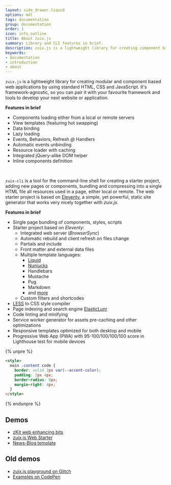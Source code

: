 ```yaml
---
layout: side_drawer.liquid
options: mdl
tags: documentation
group: documentation
order: 1
icon: info_outline
title: About zuix.js
summary: Library and CLI features in brief.
description: zuix.js is a lightweight library for creating component based web applications by using standard HTML, CSS and JavaScript.
keywords:
- documentation
- introduction
- about
---
```


`zuix.js` is a lightweight library for creating modular and component based web applications
by using standard HTML, CSS and JavaScript.
It's framework-agnostic, so you can pair it with your favourite framework and tools
to develop your next website or application.

**Features in brief**
- Components loading either from a local or remote servers
- View templates (featuring hot swapping)
- Data binding
- Lazy loading
- Events, Behaviors, Refresh *@* Handlers
- Automatic events unbinding
- Resource loader with caching
- Integrated jQuery-alike DOM helper
- Inline components definition


&nbsp;

`zuix-cli` is a tool for the command-line shell for creating a starter project, adding new pages or components,
bundling and compressing into a single HTML file all resources used in a page, either local or remote.
The web starter project is based on [Eleventy](https://11ty.dev/), a simple, yet powerful, static site generator
that works very nicely together with *zuix.js*.

**Features in brief**

- Single page bundling of components, styles, scripts
- Starter project based on *Eleventy*:
  * Integrated web server (*BrowserSync*)
  * Automatic rebuild and client refresh on files change
  * Partials and include
  * Front matter and external data files
  * Multiple template languages:
    - [Liquid](https://shopify.github.io/liquid/basics/introduction/)
    - [Nunjucks](https://mozilla.github.io/nunjucks/templating.html)
    - Handlebars
    - Mustache
    - Pug
    - Markdown
    - and [more](https://11ty.dev/docs/)
  * Custom filters and shortcodes
- [LESS](https://lesscss.org/) to CSS style compiler
- Page indexing and search engine [ElasticLunr](http://elasticlunr.com/)
- Code linting and minifying
- Service worker generator for assets pre-caching and other optimizations
- Responsive templates optimized for both desktop and mobile
- Progressive Web App (PWA) with 95-100/100/100/100 score in Lighthouse test for mobile devices


{% unpre %}
```html
<style>
  main .content code {
    border: solid 2px var(--accent-color);
    padding: 2px 4px;
    border-radius: 8px;
    margin-right: 4px;
  }
</style>
```
{% endunpre %}


## Demos

- [zKit web enhancing bits](https://zuixjs.github.io/zkit/)
- [zuix.js Web Starter](https://zuixjs.github.io/zuix-web-starter/)
- [News-Blog template](https://zuixjs.github.io/news-blog/)


## Old demos

- [zuix.js playground on Glitch](https://glitch.com/@genemars)
- [Examples on CodePen](https://codepen.io/genielabs)
